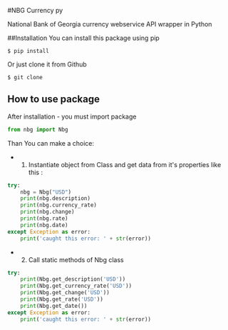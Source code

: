 #NBG Currency py


National Bank of Georgia currency webservice API wrapper in Python

##Installation
You can install this package using pip

```
$ pip install
```

Or just clone it from Github
```
$ git clone
```

## How to use package

After installation -  you must import package
```python
from nbg import Nbg
```

Than You can make a choice:

- 1) Instantiate object from Class and get data from it's properties like this :
```python
try:
    nbg = Nbg("USD")
    print(nbg.description)
    print(nbg.currency_rate)
    print(nbg.change)
    print(nbg.rate)
    print(nbg.date)
except Exception as error:
    print('caught this error: ' + str(error))
```

- 2) Call static methods of Nbg class
```python
try:
    print(Nbg.get_description('USD'))
    print(Nbg.get_currency_rate('USD'))
    print(Nbg.get_change('USD'))
    print(Nbg.get_rate('USD'))
    print(Nbg.get_date())
except Exception as error:
    print('caught this error: ' + str(error))
```